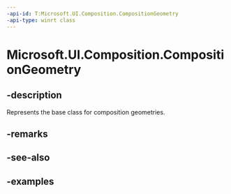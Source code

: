 ```yaml
---
-api-id: T:Microsoft.UI.Composition.CompositionGeometry
-api-type: winrt class
---
```


<!-- Class syntax.
public class CompositionGeometry : CompositionObject, CompositionObject
-->

# Microsoft.UI.Composition.CompositionGeometry

## -description

Represents the base class for composition geometries.

## -remarks

## -see-also

## -examples

